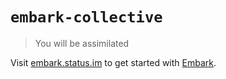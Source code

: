 # `embark-collective`

> You will be assimilated

Visit [embark.status.im](https://embark.status.im/) to get started with
[Embark](https://github.com/embark-framework/embark).
